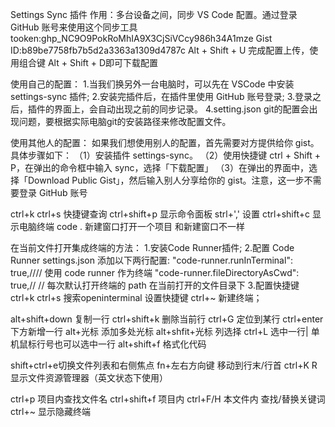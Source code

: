 Settings Sync 插件 作用：多台设备之间，同步 VS Code 配置。通过登录 GitHub 账号来使用这个同步工具
tooken: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
Gist ID:b89be7758fb7b5d2a3363a1309d4787c
Alt + Shift + U 完成配置上传，使用组合键 Alt + Shift + D即可下载配置


使用自己的配置：
1.当我们换另外一台电脑时，可以先在 VSCode 中安装 settings-sync 插件;
2.安装完插件后，在插件里使用 GitHub 账号登录;
3.登录之后，插件的界面上，会自动出现之前的同步记录。
4.setting.json git的配置会出现问题，要根据实际电脑git的安装路径来修改配置文件。


使用其他人的配置：
如果我们想使用别人的配置，首先需要对方提供给你 gist。具体步骤如下：
（1）安装插件 settings-sync。
（2）使用快捷键 ctrl + Shift + P，在弹出的命令框中输入 sync，选择「下载配置」
（3）在弹出的界面中，选择「Download Public Gist」，然后输入别人分享给你的 gist。注意，这一步不需要登录 GitHub 账号


ctrl+k ctrl+s 快捷键查询
ctrl+shift+p 显示命令面板
strl+',' 设置
ctrl+shift+c 显示电脑终端
code . 新建窗口打开一个项目  和新建窗口不一样

在当前文件打开集成终端的方法：
1.安装Code Runner插件;
2.配置 Code Runner settings.json 添加以下两行配置:
  "code-runner.runInTerminal": true,//// 使用 code runner 作为终端
  "code-runner.fileDirectoryAsCwd": true,// // 每次默认打开终端的 path 在当前打开的文件目录下
3.配置快捷键 ctrl+k ctrl+s 搜索openinterminal  设置快捷键 ctrl+~ 新建终端；


alt+shift+down 复制一行    ctrl+shift+k 删除当前行       ctrl+G 定位到某行 ctrl+enter 下方新增一行
alt+光标 添加多处光标       alt+shfit+光标 列选择         ctrl+L 选中一行| 单机鼠标行号也可以选中一行
alt+shift+f 格式化代码

shift+ctrl+e切换文件列表和右侧焦点   fn+左右方向键 移动到行末/行首
ctrl+K R 显示文件资源管理器（英文状态下使用）


ctrl+p 项目内查找文件名
ctrl+shift+f 项目内  ctrl+F/H 本文件内   查找/替换关键词 
ctrl+~ 显示隐藏终端